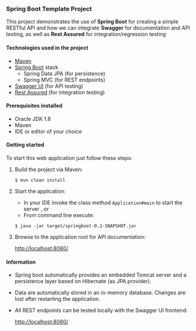 ### Spring Boot Template Project

This project demonstrates the use of **Spring Boot** for creating a simple RESTful API
and how we can integrate **Swagger** for documentation and API testing,
as well as **Rest Assured** for integration/regression testing


#### Technologies used in the project

* [Maven](https://maven.apache.org/)
* [Spring Boot](http://projects.spring.io/spring-boot/) stack
    * Spring Data JPA (for persistence)
    * Spring MVC (for REST endpoints)
* [Swagger UI](https://github.com/swagger-api/swagger-ui) (for API testing)
* [Rest Assured](https://github.com/rest-assured/rest-assured) (for integration testing)

#### Prerequisites installed

* Oracle JDK 1.8
* Maven
* IDE or editor of your choice

#### Getting started

To start this web application just follow these steps:

1. Build the project via Maven:

    <code>$ mvn clean install</code>

2. Start the application:
    * In your IDE invoke the class method <code>Application#main</code> to start the server , *or*
    * From command line execute:

    <code>$ java -jar target/springboot-0.1-SNAPSHOT.jar</code>

3. Browse to the application root for API documentation:

    [http://localhost:8080/](http://localhost:8080)

#### Information

* Spring boot automatically provides an embedded Tomcat server and a persistence layer based on Hibernate (as JPA provider).
* Data are automatically stored in an in-memory database. Changes are lost after restarting the application.
* All REST endpoints can be tested locally with the Swagger UI frontend:

    [http://localhost:8080/](http://localhost:8080)
